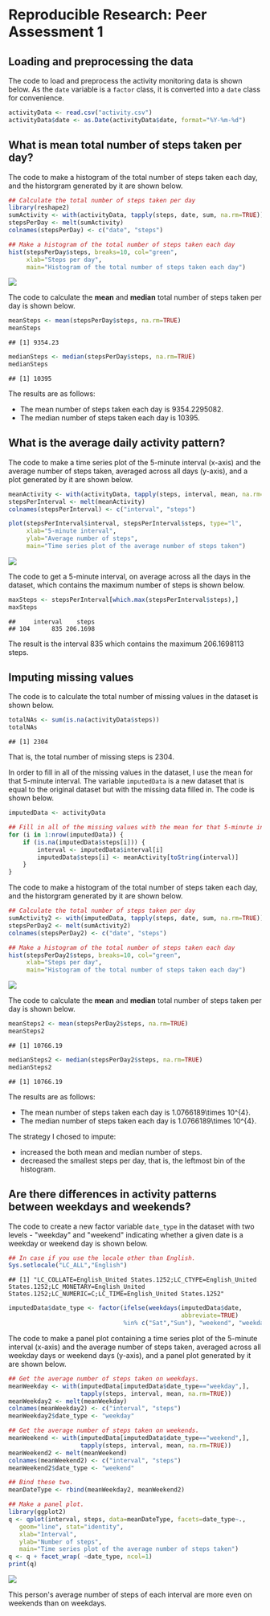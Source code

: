 # Reproducible Research: Peer Assessment 1


## Loading and preprocessing the data
The code to load and preprocess the activity monitoring data is shown below.
As the `date` variable is a `factor` class, it is converted into a `date` class for convenience.


```r
activityData <- read.csv("activity.csv")
activityData$date <- as.Date(activityData$date, format="%Y-%m-%d")
```

## What is mean total number of steps taken per day?
The code to make a histogram of the total number of steps taken each day, and the historgram generated by it are shown below.


```r
## Calculate the total number of steps taken per day
library(reshape2)
sumActivity <- with(activityData, tapply(steps, date, sum, na.rm=TRUE))
stepsPerDay <- melt(sumActivity)
colnames(stepsPerDay) <- c("date", "steps")

## Make a histogram of the total number of steps taken each day
hist(stepsPerDay$steps, breaks=10, col="green", 
     xlab="Steps per day",
     main="Histogram of the total number of steps taken each day")
```

![](PA1_template_files/figure-html/histogram-1.png)

The code to calculate the **mean** and **median** total number of steps taken per day is shown below.


```r
meanSteps <- mean(stepsPerDay$steps, na.rm=TRUE)
meanSteps
```

```
## [1] 9354.23
```

```r
medianSteps <- median(stepsPerDay$steps, na.rm=TRUE)
medianSteps
```

```
## [1] 10395
```

The results are as follows:

 * The mean number of steps taken each day is 9354.2295082.
 * The median number of steps taken each day is 10395.

## What is the average daily activity pattern?
The code to make a time series plot of the 5-minute interval (x-axis) and the average number of steps taken, averaged across all days (y-axis), and a plot generated by it are shown below.


```r
meanActivity <- with(activityData, tapply(steps, interval, mean, na.rm=TRUE))
stepsPerInterval <- melt(meanActivity)
colnames(stepsPerInterval) <- c("interval", "steps")

plot(stepsPerInterval$interval, stepsPerInterval$steps, type="l",
     xlab="5-minute interval",
     ylab="Average number of steps",
     main="Time series plot of the average number of steps taken")
```

![](PA1_template_files/figure-html/plot-1.png)

The code to get a 5-minute interval, on average across all the days in the dataset, which contains the maximum number of steps is shown below.


```r
maxSteps <- stepsPerInterval[which.max(stepsPerInterval$steps),]
maxSteps
```

```
##     interval    steps
## 104      835 206.1698
```

The result is the interval 835 which contains the maximum 206.1698113 steps.

## Imputing missing values
The code is to calculate the total number of missing values in the dataset is shown below.


```r
totalNAs <- sum(is.na(activityData$steps))
totalNAs
```

```
## [1] 2304
```

That is, the total number of missing steps is 2304.  

In order to fill in all of the missing values in the dataset, I use the mean for that 5-minute interval.
The variable `imputedData` is a new dataset that is equal to the original dataset but with the missing data filled in.
The code is shown below.


```r
imputedData <- activityData

## Fill in all of the missing values with the mean for that 5-minute interval
for (i in 1:nrow(imputedData)) {
    if (is.na(imputedData$steps[i])) {
        interval <- imputedData$interval[i]
        imputedData$steps[i] <- meanActivity[toString(interval)]
    }
}
```

The code to make a histogram of the total number of steps taken each day, and the historgram generated by it are shown below.


```r
## Calculate the total number of steps taken per day
sumActivity2 <- with(imputedData, tapply(steps, date, sum, na.rm=TRUE))
stepsPerDay2 <- melt(sumActivity2)
colnames(stepsPerDay2) <- c("date", "steps")

## Make a histogram of the total number of steps taken each day
hist(stepsPerDay2$steps, breaks=10, col="green", 
     xlab="Steps per day",
     main="Histogram of the total number of steps taken each day")
```

![](PA1_template_files/figure-html/histogram2-1.png)

The code to calculate the **mean** and **median** total number of steps taken per day is shown below.


```r
meanSteps2 <- mean(stepsPerDay2$steps, na.rm=TRUE)
meanSteps2
```

```
## [1] 10766.19
```

```r
medianSteps2 <- median(stepsPerDay2$steps, na.rm=TRUE)
medianSteps2
```

```
## [1] 10766.19
```

The results are as follows:

 * The mean number of steps taken each day is 1.0766189\times 10^{4}.
 * The median number of steps taken each day is 1.0766189\times 10^{4}.

The strategy I chosed to impute:

 * increased the both mean and median number of steps.
 * decreased the smallest steps per day, that is, the leftmost bin of the histogram.

## Are there differences in activity patterns between weekdays and weekends?
The code to create a new factor variable `date_type` in the dataset with two levels - "weekday" and "weekend" indicating whether a given date is a weekday or weekend day is shown below.


```r
## In case if you use the locale other than English.
Sys.setlocale("LC_ALL","English")
```

```
## [1] "LC_COLLATE=English_United States.1252;LC_CTYPE=English_United States.1252;LC_MONETARY=English_United States.1252;LC_NUMERIC=C;LC_TIME=English_United States.1252"
```

```r
imputedData$date_type <- factor(ifelse(weekdays(imputedData$date, 
                                                abbreviate=TRUE) 
                                %in% c("Sat","Sun"), "weekend", "weekday"))
```

The code to make a panel plot containing a time series plot of the 5-minute interval (x-axis) and the average number of steps taken, averaged across all weekday days or weekend days (y-axis), and a panel plot generated by it are shown below. 


```r
## Get the average number of steps taken on weekdays.
meanWeekday <- with(imputedData[imputedData$date_type=="weekday",], 
                    tapply(steps, interval, mean, na.rm=TRUE))
meanWeekday2 <- melt(meanWeekday)
colnames(meanWeekday2) <- c("interval", "steps")
meanWeekday2$date_type <- "weekday"

## Get the average number of steps taken on weekends.
meanWeekend <- with(imputedData[imputedData$date_type=="weekend",], 
                    tapply(steps, interval, mean, na.rm=TRUE))
meanWeekend2 <- melt(meanWeekend)
colnames(meanWeekend2) <- c("interval", "steps")
meanWeekend2$date_type <- "weekend"

## Bind these two.
meanDateType <- rbind(meanWeekday2, meanWeekend2)

## Make a panel plot.
library(ggplot2)
q <- qplot(interval, steps, data=meanDateType, facets=date_type~., 
   geom="line", stat="identity", 
   xlab="Interval",
   ylab="Number of steps",
   main="Time series plot of the average number of steps taken")
q <- q + facet_wrap( ~date_type, ncol=1)
print(q)
```

![](PA1_template_files/figure-html/plot2-1.png)

This person's average number of steps of each interval are more even on weekends than on weekdays. 
